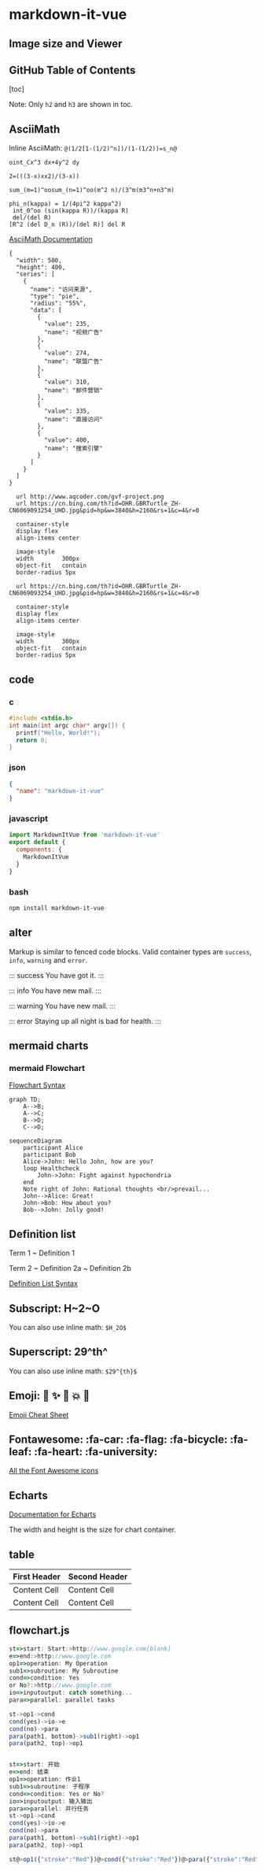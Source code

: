 
# markdown-it-vue

## Image size and Viewer



## GitHub Table of Contents

[toc]

Note: Only `h2` and `h3` are shown in toc.


## AsciiMath

Inline AsciiMath: `@(1/2[1-(1/2)^n])/(1-(1/2))=s_n@`

```AsciiMath
oint_Cx^3 dx+4y^2 dy

2=(((3-x)xx2)/(3-x))

sum_(m=1)^oosum_(n=1)^oo(m^2 n)/(3^m(m3^n+n3^m)
```

```ASCIIMath
phi_n(kappa) = 1/(4pi^2 kappa^2)
 int_0^oo (sin(kappa R))/(kappa R)
 del/(del R)
[R^2 (del D_n (R))/(del R)] del R
```

[AsciiMath Documentation](http://asciimath.org/)


```echarts
{
  "width": 500,
  "height": 400,
  "series": [
    {
      "name": "访问来源",
      "type": "pie",
      "radius": "55%",
      "data": [
        {
          "value": 235,
          "name": "视频广告"
        },
        {
          "value": 274,
          "name": "联盟广告"
        },
        {
          "value": 310,
          "name": "邮件营销"
        },
        {
          "value": 335,
          "name": "直接访问"
        },
        {
          "value": 400,
          "name": "搜索引擎"
        }
      ]
    }
  ]
}
```


``` image
  url http://www.aqcoder.com/gvf-project.png
  url https://cn.bing.com/th?id=OHR.GBRTurtle_ZH-CN6069093254_UHD.jpg&pid=hp&w=3840&h=2160&rs=1&c=4&r=0

  container-style
  display flex
  align-items center

  image-style
  width        300px
  object-fit   contain
  border-radius 5px  
```
``` image
  url https://cn.bing.com/th?id=OHR.GBRTurtle_ZH-CN6069093254_UHD.jpg&pid=hp&w=3840&h=2160&rs=1&c=4&r=0

  container-style
  display flex
  align-items center

  image-style
  width        300px
  object-fit   contain
  border-radius 5px  
```

## code

### c
```c
#include <stdio.h>
int main(int argc char* argv[]) {
  printf("Hello, World!");
  return 0;
}
```

### json

``` json
{
  "name": "markdown-it-vue"
}
```

### javascript
``` javascript
import MarkdownItVue from 'markdown-it-vue'
export default {
  components: {
    MarkdownItVue
  }
}
```

### bash
``` bash
npm install markdown-it-vue
```

## alter

Markup is similar to fenced code blocks. Valid container types are `success`, `info`, `warning` and `error`.

::: success
You have got it.
:::

::: info
You have new mail.
:::

::: warning
You have new mail.
:::

::: error
Staying up all night is bad for health.
:::


## mermaid charts

### mermaid Flowchart

[Flowchart Syntax](http://knsv.github.io/mermaid/#flowcharts-basic-syntax)

```mermaid
graph TD;
    A-->B;
    A-->C;
    B-->D;
    C-->D;
```

```
sequenceDiagram
    participant Alice
    participant Bob
    Alice->John: Hello John, how are you?
    loop Healthcheck
        John->John: Fight against hypochondria
    end
    Note right of John: Rational thoughts <br/>prevail...
    John-->Alice: Great!
    John->Bob: How about you?
    Bob-->John: Jolly good!
```

## Definition list

Term 1
  ~ Definition 1

Term 2
  ~ Definition 2a
  ~ Definition 2b

[Definition List Syntax](http://pandoc.org/README.html#definition-lists)



## Subscript: H~2~O

You can also use inline math: `$H_2O$`


## Superscript: 29^th^

You can also use inline math: `$29^{th}$`


## Emoji: :panda_face: :sparkles: :camel: :boom: :pig:

[Emoji Cheat Sheet](http://www.emoji-cheat-sheet.com/)

## Fontawesome: :fa-car: :fa-flag: :fa-bicycle: :fa-leaf: :fa-heart: :fa-university:

[All the Font Awesome icons](http://fontawesome.io/icons/)

## Echarts

[Documentation for Echarts](http://echarts.baidu.com)

The width and height is the size for chart container.




## table

| First Header | Second Header |
| ------------ | ------------- |
| Content Cell | Content Cell  |
| Content Cell | Content Cell  |

## flowchart.js

``` flowchart.js
st=>start: Start:>http://www.google.com[blank]
e=>end:>http://www.google.com
op1=>operation: My Operation
sub1=>subroutine: My Subroutine
cond=>condition: Yes
or No?:>http://www.google.com
io=>inputoutput: catch something...
para=>parallel: parallel tasks

st->op1->cond
cond(yes)->io->e
cond(no)->para
para(path1, bottom)->sub1(right)->op1
para(path2, top)->op1

```

``` flowchart.js

st=>start: 开始
e=>end: 结束
op1=>operation: 作业1
sub1=>subroutine: 子程序
cond=>condition: Yes or No?
io=>inputoutput: 输入输出
para=>parallel: 并行任务
st->op1->cond
cond(yes)->io->e
cond(no)->para
para(path1, bottom)->sub1(right)->op1
para(path2, top)->op1

st@>op1({"stroke":"Red"})@>cond({"stroke":"Red"})@>para({"stroke":"Red","stroke-width":4,"arrow-end":"classic-wide-long"})@>sub1({"stroke":"Red"})@>e({"stroke":"Red"})

```

